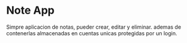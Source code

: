 # Note App

Simpre aplicacion de notas, pueder crear, editar y eliminar.
ademas de contenerlas almacenadas en cuentas unicas protegidas por un login.
